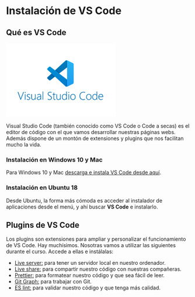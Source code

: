 # Instalación de VS Code

## Qué es VS Code

![VS Code](assets/images/vscode-logo.png)

Visual Studio Code (también conocido como VS Code o Code a secas) es el editor de código con el que vamos desarrollar nuestras páginas webs. Además dispone de un montón de extensiones y plugins que nos facilitan mucho la vida.

### Instalación en Windows 10 y Mac

Para Windows 10 y Mac [descarga e instala VS Code desde aquí](https://code.visualstudio.com/Download).

### Instalación en Ubuntu 18

Desde Ubuntu, la forma más cómoda es acceder al instalador de aplicaciones desde el menú, y ahí buscar **VS Code** e instalarlo.

## Plugins de VS Code

Los plugins son extensiones para ampliar y personalizar el funcionamiento de VS Code. Hay muchísimos. Nosotras vamos a utilizar las siguientes durante el curso. Accede a ellas e instálalas:

- [Live server:](https://marketplace.visualstudio.com/items?itemName=ritwickdey.LiveServer) para tener un servidor local en nuestro ordenador.
- [Live share:](https://marketplace.visualstudio.com/items?itemName=MS-vsliveshare.vsliveshare) para compartir nuestro código con nuestras compañeras.
- [Prettier:](https://marketplace.visualstudio.com/items?itemName=esbenp.prettier-vscode) para formatear nuestro código y que sea fácil de leer.
- [Git Graph:](https://marketplace.visualstudio.com/items?itemName=mhutchie.git-graph) para trabajar con Git.
- [ES lint:](https://marketplace.visualstudio.com/items?itemName=dbaeumer.vscode-eslint) para validar nuestro código y que tenga más calidad.
